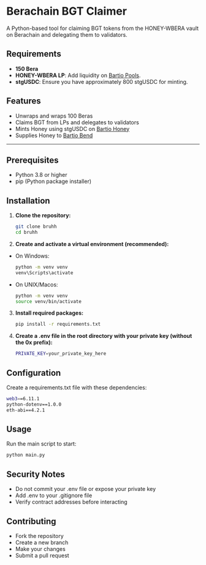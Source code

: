 # Berachain BGT Claimer

A Python-based tool for claiming BGT tokens from the HONEY-WBERA vault on Berachain and delegating them to validators.

## Requirements

- **150 Bera**
- **HONEY-WBERA LP**: Add liquidity on [Bartio Pools](https://bartio.bex.berachain.com/pools?pool=allPools).
- **stgUSDC**: Ensure you have approximately 800 stgUSDC for minting.

## Features

- Unwraps and wraps 100 Beras
- Claims BGT from LPs and delegates to validators
- Mints Honey using stgUSDC on [Bartio Honey](https://bartio.honey.berachain.com/)
- Supplies Honey to [Bartio Bend](https://bartio.bend.berachain.com/)

---

## Prerequisites

- Python 3.8 or higher
- pip (Python package installer)

## Installation

1. **Clone the repository:**
   ```bash
   git clone bruhh
   cd bruhh
2. **Create and activate a virtual environment (recommended):**
- On Windows:
   ```bash
   python -m venv venv
   venv\Scripts\activate
- On UNIX/Macos:
   ```bash
   python -m venv venv
   source venv/bin/activate
3. **Install required packages:**
   ```bash
   pip install -r requirements.txt
4. **Create a .env file in the root directory with your private key (without the 0x prefix):**
   ```bash
   PRIVATE_KEY=your_private_key_here

## Configuration
Create a requirements.txt file with these dependencies:
   ```bash
   web3==6.11.1
   python-dotenv==1.0.0
   eth-abi==4.2.1
   ```

## Usage
Run the main script to start:
   ```bash
   python main.py
   ```

## Security Notes
- Do not commit your .env file or expose your private key
- Add .env to your .gitignore file
- Verify contract addresses before interacting

## Contributing
- Fork the repository
- Create a new branch
- Make your changes
- Submit a pull request
